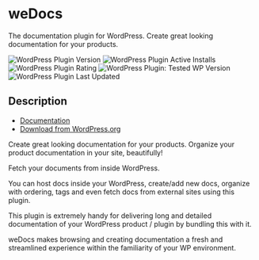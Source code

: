 # weDocs #

The documentation plugin for WordPress. Create great looking documentation for your products.

![WordPress Plugin Version](https://img.shields.io/badge/PLUGIN_VERSION-V2.1.1-blue) ![WordPress Plugin Active Installs](https://img.shields.io/badge/ACTIVE_INSTALLS-6K-green) ![WordPress Plugin Rating](https://img.shields.io/badge/RATING-4.8/5_(61)-green) ![WordPress Plugin: Tested WP Version](https://img.shields.io/badge/WORDPRESS-V6.4.2_TESTED-orange) ![WordPress Plugin Last Updated](https://img.shields.io/badge/LAST_UPDATED-JANUARY_2024-orange)

## Description ##

* [Documentation](https://github.com/tareq1988/wedocs-plugin/wiki)
* [Download from WordPress.org](https://wordpress.org/plugins/wedocs)

Create great looking documentation for your products. Organize your product documentation in your site, beautifully!

Fetch your documents from inside WordPress.

You can host docs inside your WordPress, create/add new docs, organize with ordering, tags and even fetch docs from external sites using this plugin.

This plugin is extremely handy for delivering long and detailed documentation of your WordPress product / plugin by bundling this with it.

weDocs makes browsing and creating documentation a fresh and streamlined experience within the familiarity of your WP environment.
